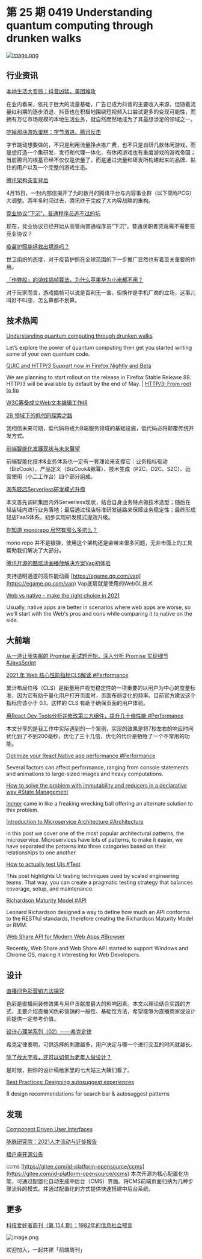 # 第 25 期 0419 Understanding quantum computing through drunken walks
[![image.png](https://cdn.nlark.com/yuque/0/2021/png/85771/1618788806258-a98e1661-2bfb-433b-88c7-8448afa8df90.png#clientId=u6d42b806-2f1f-4&from=paste&height=350&id=ua383984d&margin=%5Bobject%20Object%5D&name=image.png&originHeight=700&originWidth=1600&originalType=binary&size=153958&status=done&style=stroke&taskId=uf26d8dff-64a7-4b4f-b1f8-d818c8a33f7&width=800)](https://stackoverflow.blog/2021/04/14/understanding-quantum-computing-through-drunken-walks/)

## 行业资讯
[本地生活大变局：抖音凶猛，美团难攻](https://mp.weixin.qq.com/s/l43zkM_nKhTzN2f7leQNqQ)

在业内看来，依托于巨大的流量基础，广告已成为抖音的主要收入来源，但随着流量红利期的逐步消退，抖音也在积极地围绕短视频入口尝试更多的变现可能性，而拥有万亿市场规模的本地生活业务，就自然而然地成为了其最想涉足的领域之一。

[吃掉那块游戏蛋糕：字节激进、腾讯反击](https://mp.weixin.qq.com/s/N-KS7yRWRlHMacI6y4x00Q)

字节跳动想要做的，不只是利用流量挣点推广费，也不只是自研几款休闲游戏，而是想打造一个集研发、发行和代理一体化、有休闲游戏也有重度游戏的游戏帝国；当前腾讯的根基已经不仅仅是流量了，而是通过流量和研发所构建起来的品牌、黏住的用户以及一个完整的游戏生态。

[腾讯架构突变背后](https://mp.weixin.qq.com/s/2sBK9m3ayF_nCsylwfW1EQ)

4月15日，一封内部信揭开了为时数月的腾讯平台与内容事业群（以下简称PCG）大调整。两年多时间过去，腾讯终于完成了大内容战略的重构。

[竞业协议“下沉”，普通程序员逃不过的坑](https://mp.weixin.qq.com/s/TAoBV6QYE2FrRQXjoOfH2A)

现在，竞业协议已经开始从高管向普通程序员“下沉”。普通求职者究竟需不需要签竞业协议？

[疫苗护照能拯救出境游吗？](https://mp.weixin.qq.com/s/Airom4PPGJBR1LICdGWq5Q)

世卫组织的态度，对于疫苗护照在全球范围的下一步推广显然也有着至关重要的作用。

[「作弊般」的游戏插帧算法，为什么苹果华为小米都不用？](https://mp.weixin.qq.com/s/_x1383Glh9WY9OOEdrPPbA)

对于玩家而言，游戏插帧可以说是百利无一害，但换作是手机厂商的立场，这事儿叫好不叫座，怎么算都不划算。

## 技术热闻
[Understanding quantum computing through drunken walks](https://stackoverflow.blog/2021/04/14/understanding-quantum-computing-through-drunken-walks/)

Let’s explore the power of quantum computing then get you started writing some of your own quantum code.

[QUIC and HTTP/3 Support now in Firefox Nightly and Beta](https://hacks.mozilla.org/2021/04/quic-and-http-3-support-now-in-firefox-nightly-and-beta/)

We are planning to start rollout on the release in Firefox Stable Release 88. HTTP/3 will be available by default by the end of May. | [HTTP/3: From root to tip](https://blog.cloudflare.com/http-3-from-root-to-tip/)

[W3C筹备成立Web文本编辑工作组](https://mp.weixin.qq.com/s/tF_1yraZE3uEF2wH2nZQ_Q)


[2B 领域下的低代码探索之路](https://mp.weixin.qq.com/s/HAxrMHLT43dPH488RiEIdw)

我相信未来可期，低代码将成为B端服务领域的基础设施，低代码必将颠覆传统开发方式。

[前端智能化发展现状与未来展望](https://mp.weixin.qq.com/s/6PHxZb7x7aHTWe4HZHGLWg)

前端智能化技术&业务体系也一定有一套理论来支撑它：业务指标驱动（BizCook）、产品定义（BizCook&鲸幂）、技术生成（P2C、D2C、S2C）、运营使用（小二工作台）四个部分组成。

[淘系轻店Serverless研发模式升级](https://mp.weixin.qq.com/s/2fCjViTKUsYdpNIYL5clEw)

本文首先调研集团内外Serverless现状，结合自身业务特点做技术选型；随后在轻店域内进行业务落地；最后通过轻店标准研发链路来保障业务稳定性；最终形成轻店FaaS体系，初步实现研发模式提效升级。

[你知道 monorepo 居然有那么多坑么？](https://mp.weixin.qq.com/s/wfAjiHahb-BICrSxOHcLhA)

mono repo 并不是银弹，使用这个架构还是会带来很多问题，无非市面上的工具帮助我们解决了大部分。

[腾讯开源的酷炫动画播放解决方案Vap初体验](https://www.zhangxinxu.com/wordpress/2021/04/tencent-vap-%e8%a7%86%e9%a2%91%e5%8a%a8%e7%94%bb/)

支持透明通道的高性能动画 [https://egame.qq.com/vap](https://egame.qq.com/vap)
Vap底层就是使用的WebGL技术

[Web vs native - make the right choice in 2021](https://areknawo.com/web-vs-native-make-the-right-choice-in-2021/)

Usually, native apps are better in scenarios where web apps are worse, so we’ll start with the Web's pros and cons while comparing it to native on the side.

## 大前端
[从一道让我失眠的 Promise 面试题开始，深入分析 Promise 实现细节 #JavaScript](https://mp.weixin.qq.com/s/r4hG9Fh4nMjdAzPWjcAP7g)


[2021 年 Web 核心性能指标CLS解读 #Performance](https://mp.weixin.qq.com/s/Qc8XVbLvs7dxiAQUJ9KZ6Q)

累计布局位移（CLS）是衡量用户视觉稳定性的一项重要的以用户为中心的度量标准，因为它有助于量化用户打开页面时，页面布局变化的频率。目前官方建议这个指标应该小于 0.1，这样的 CLS 有助于确保页面的用户体验。

[用React Dev Tools分析并修改第三方组件，提升几十倍性能 #Performance](https://mp.weixin.qq.com/s/APTRIaAkc60P6hn_6eMSAw)

本文分享的是我工作中实际遇到的一个案例，实现的效果是将7秒左右的响应时间优化到了不到200毫秒，优化了三十几倍，优化的代价是牺牲了一个不常用的功能。

[Optimize your React Native app performance #Performance](https://blog.logrocket.com/optimize-your-react-native-app-performance/)

Several factors can affect performance, ranging from console statements and animations to large-sized images and heavy computations.

[How to solve the problem with immutability and reducers in a declarative way #State Management](https://osmancea.medium.com/how-to-solve-the-problem-with-immutability-and-reducers-in-a-declarative-way-10274691b06c)

[Immer](https://github.com/immerjs/immer) came in like a freaking wrecking ball offering an alternate solution to this problem.

[Introduction to Microservice Architecture #Architecture](https://dev.to/tamerlang/introduction-to-microservice-architecture-1p8h)

in this post we cover one of the most popular architectural patterns, the microservice. Microservices have lots of patterns, to make it easier, we have separated the patterns into three categories based on their relationships to one another.

[How to actually test UIs #Test](https://medium.com/storybookjs/how-to-actually-test-uis-3ea4c221fd93)

This post highlights UI testing techniques used by scaled engineering teams. That way, you can create a pragmatic testing strategy that balances coverage, setup, and maintenance.

[Richardson Maturity Model #API](https://dev.to/ahmedabdulaziz/richardson-maturity-model-237l)

Leonard Richardson designed a way to define how much an API conforms to the RESTful standards, therefore creating the Richardson Maturity Model or RMM.

[Web Share API for Modern Web Apps #Browser](https://blog.bitsrc.io/web-share-for-modern-web-apps-43c3e2329093)

Recently, Web Share and Web Share API started to support Windows and Chrome OS, making it interesting for Web Developers.

## 设计
[直播间色彩营销方法探究](https://jelly.jd.com/article/60631bc6d96486017129c676)

色彩是直播间装修效果与用户贡献度最大的影响因素。本文以理论结合实践的方式，主要介绍直播间色彩营销的一般性、基础性方法，希望能够为直播商家或设计师提供一定参考价值。

[设计心理学系列（02）——希克定律](https://mp.weixin.qq.com/s/YwbYLbPdz3vijqgxmXqflQ)

希克定律表明，可供选择的刺激越多，用户决定与哪一个进行交互的时间就越长。

[除了放大字号，还可以如何为老年人做设计？](https://www.uisdc.com/senior-design)

是时候，把你的设计稿给家里的七大姑三大姨们看了。

[Best Practices: Designing autosuggest experiences](https://uxmag.com/articles/best-practices-designing-autosuggest-experiences)

8 design recommendations for search bar & autosuggest patterns

## 发现
[Component Driven User Interfaces](https://www.componentdriven.org/)


[脉脉研究院：2021人才流动与迁徙报告](http://www.199it.com/archives/1217886.html)


[猎户座开源公告](https://jelly.jd.com/article/606ee18e6359bf0176a0d2ab)

ccms [https://gitee.com/jd-platform-opensource/ccms](https://gitee.com/jd-platform-opensource/ccms)
本次开源为核心配置化功能，可通过配置化自动生成中后台（CMS）界面。将CMS前端页面归纳为几种步骤流转的模式。并通过配置化的方式提供快速搭建中后台系统。

## 更多
[科技爱好者周刊（第 154 期）：1982年的信息社会预言](http://www.ruanyifeng.com/blog/2021/04/weekly-issue-154.html)

![image.png](https://cdn.nlark.com/yuque/0/2020/png/85771/1605930034828-7fc81343-651f-4a15-8465-eebe5a23cf61.png#height=31&id=S0tJc&margin=%5Bobject%20Object%5D&name=image.png&originHeight=90&originWidth=2186&originalType=binary&size=14325&status=done&style=none&width=746)


欢迎加入，一起共建「前端周刊」

